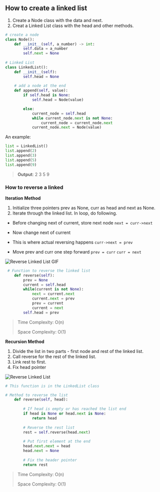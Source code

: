 ## How to create a linked list
1. Create a Node class with the data and next.
2. Creat a Linked List class with the head and other methods.


```python
# create a node
class Node():
    def __init__(self, a_number) -> int:
        self.data = a_number
        self.next = None
        
# Linked List
class LinkedList():
    def __init__(self):
        self.head = None
    
    # add a node at the end
    def append(self, value):
        if self.head is None:
            self.head = Node(value)

        else:
            current_node = self.head
            while current_node.next is not None:
                current_node = current_node.next
            current_node.next = Node(value)

```

An example:

```python
list = LinkedList()
list.append(2)
list.append(3)
list.append(5)
list.append(9)
```

> **Output**: 2 3 5 9

### How to reverse a linked

**Iteration Method**
1. Initialize three pointers prev as None, curr as head and next as None.
2. Iterate through the linked list. In loop, do following. 

- Before changing next of current, 
   store next node 
`next = curr->next`

- Now change next of current 
- This is where actual reversing happens 
`curr->next = prev` 

- Move prev and curr one step forward 
`prev = curr` 
`curr = next`

![Reverse Linked List GIF](https://media.geeksforgeeks.org/wp-content/cdn-uploads/RGIF2.gif)

```python
 # Function to reverse the linked list
    def reverse(self):
        prev = None
        current = self.head
        while(current is not None):
            next = current.next
            current.next = prev
            prev = current
            current = next
        self.head = prev
```

> Time Complexity: O(n) 
> 
> Space Complexity: O(1)

**Recursion Method**

1. Divide the list in two parts - first node and rest of the linked list.
2. Call reverse for the rest of the linked list.
3. Link rest to first.
4. Fix head pointer

![Reverse Linked List](https://media.geeksforgeeks.org/wp-content/cdn-uploads/2009/07/Linked-List-Rverse.gif)

```python
# This function is in the LinkedList class

# Method to reverse the list
    def reverse(self, head):
 
        # If head is empty or has reached the list end
        if head is None or head.next is None:
            return head
 
        # Reverse the rest list
        rest = self.reverse(head.next)
 
        # Put first element at the end
        head.next.next = head
        head.next = None
 
        # Fix the header pointer
        return rest
```
> Time Complexity: O(n) 
> 
> Space Complexity: O(1)
